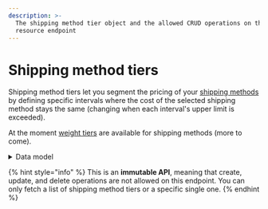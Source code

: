 ```yaml
---
description: >-
  The shipping method tier object and the allowed CRUD operations on the related
  resource endpoint
---
```


# Shipping method tiers

Shipping method tiers let you segment the pricing of your [shipping methods](../shipping\_methods/) by defining specific intervals where the cost of the selected shipping method stays the same (changing when each interval's upper limit is exceeded).

At the moment [weight tiers](../shipping-weight-tiers/) are available for shipping methods (more to come).

<details>

<summary>Data model</summary>

Check the related [ER diagram](https://commercelayer.io/docs/data-model/shipping-zones-and-methods) and explore the flowchart that illustrates how the shipping method tier resource relates to the other API entities.

</details>

{% hint style="info" %}
This is an **immutable API**, meaning that create, update, and delete operations are not allowed on this endpoint. You can only fetch a list of shipping method tiers or a specific single one.
{% endhint %}
